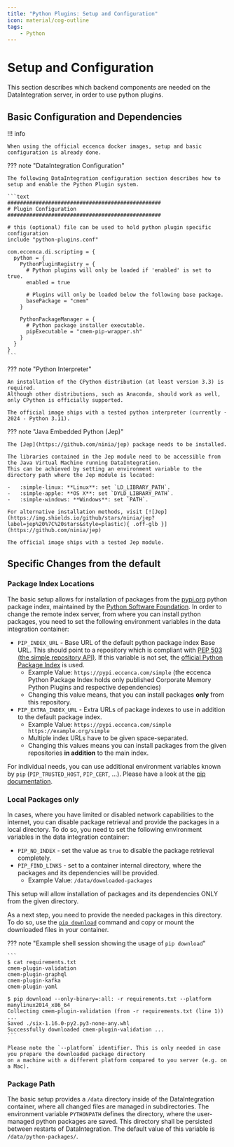 ```yaml
---
title: "Python Plugins: Setup and Configuration"
icon: material/cog-outline
tags:
    - Python
---
```

# Setup and Configuration

This section describes which backend components are needed on the DataIntegration server, in order to use python plugins.


## Basic Configuration and Dependencies

!!! info

    When using the official eccenca docker images, setup and basic configuration is already done.


??? note "DataIntegration Configuration"

    The following DataIntegration configuration section describes how to setup and enable the Python Plugin system.

    ```text
    #################################################
    # Plugin Configuration
    #################################################

    # this (optional) file can be used to hold python plugin specific configuration
    include "python-plugins.conf"

    com.eccenca.di.scripting = {
      python = {
        PythonPluginRegistry = {
          # Python plugins will only be loaded if 'enabled' is set to true.
          enabled = true

          # Plugins will only be loaded below the following base package.
          basePackage = "cmem"
        }

        PythonPackageManager = {
          # Python package installer executable.
          pipExecutable = "cmem-pip-wrapper.sh"
        }
      }
    }
    ```


??? note "Python Interpreter"

    An installation of the CPython distribution (at least version 3.3) is required.
    Although other distributions, such as Anaconda, should work as well, only CPython is officially supported.

    The official image ships with a tested python interpreter (currently - 2024 - Python 3.11).

??? note "Java Embedded Python (Jep)"

    The [Jep](https://github.com/ninia/jep) package needs to be installed.

    The libraries contained in the Jep module need to be accessible from the Java Virtual Machine running DataIntegration.
    This can be achieved by setting an environment variable to the directory path where the Jep module is located:

    -   :simple-linux: **Linux**: set `LD_LIBRARY_PATH`.
    -   :simple-apple: **OS X**: set `DYLD_LIBRARY_PATH`.
    -   :simple-windows: **Windows**: set `PATH`.

    For alternative installation methods, visit [![Jep](https://img.shields.io/github/stars/ninia/jep?label=jep%20%7C%20stars&style=plastic){ .off-glb }](https://github.com/ninia/jep)

    The official image ships with a tested Jep module.

## Specific Changes from the default

### Package Index Locations

The basic setup allows for installation of packages from the [pypi.org](https://pypi.org/search/?q=%22cmem-plugin-%22) python package index, maintained by the [Python Software Foundation](https://www.python.org/psf-landing/).
In order to change the remote index server, from where you can install python packages, you need to set the following environment variables in the data integration container:

-   `PIP_INDEX_URL` - Base URL of the default python package index Base URL. This should point to a repository which is compliant with [PEP 503 (the simple repository API)](https://peps.python.org/pep-0503/). If this variable is not set, the [official Python Package Index](https://pypi.python.org/simple) is used.
    -   Example Value: `https://pypi.eccenca.com/simple` (the eccenca Python Package Index holds only published Corporate Memory Python Plugins and respective dependencies)
    -   Changing this value means, that you can install packages **only** from this repository.
-   `PIP_EXTRA_INDEX_URL` - Extra URLs of package indexes to use in addition to the default package index.
    -   Example Value: `https://pypi.eccenca.com/simple https://example.org/simple`
    -   Multiple index URLs have to be given space-separated.
    -   Changing this values means you can install packages from the given repositories **in addition** to the main index.

For individual needs, you can use additional environment variables known by `pip` (`PIP_TRUSTED_HOST`, `PIP_CERT`, ...).
Please have a look at the [pip documentation](https://pip.pypa.io/en/stable/topics/configuration/#environment-variables).

### Local Packages only

In cases, where you have limited or disabled network capabilities to the internet, you can disable package retrieval and provide the packages in a local directory.
To do so, you need to set the following environment variables in the data integration container:

-   `PIP_NO_INDEX` - set the value as `true` to disable the package retrieval completely.
-   `PIP_FIND_LINKS` - set to a container internal directory, where the packages and its dependencies will be provided.
    -   Example Value: `/data/downloaded-packages`

This setup will allow installation of packages and its dependencies ONLY from the given directory.

As a next step, you need to provide the needed packages in this directory.
To do so, use the [`pip download`](https://pip.pypa.io/en/stable/cli/pip_download/) command and copy or mount the downloaded files in your container.

??? note "Example shell session showing the usage of `pip download`"

    ```
    $ cat requirements.txt
    cmem-plugin-validation
    cmem-plugin-graphql
    cmem-plugin-kafka
    cmem-plugin-yaml

    $ pip download --only-binary=:all: -r requirements.txt --platform manylinux2014_x86_64
    Collecting cmem-plugin-validation (from -r requirements.txt (line 1))
    ...
    Saved ./six-1.16.0-py2.py3-none-any.whl
    Successfully downloaded cmem-plugin-validation ...
    ```

    Please note the `--platform` identifier. This is only needed in case you prepare the downloaded package directory
    on a machine with a different platform compared to you server (e.g. on a Mac).

### Package Path

The basic setup provides a `/data` directory inside of the DataIntegration container, where all changed files are managed in subdirectories.
The environment variable `PYTHONPATH` defines the directory, where the user-managed python packages are saved.
This directory shall be persisted between restarts of DataIntegration.
The default value of this variable is `/data/python-packages/`.
